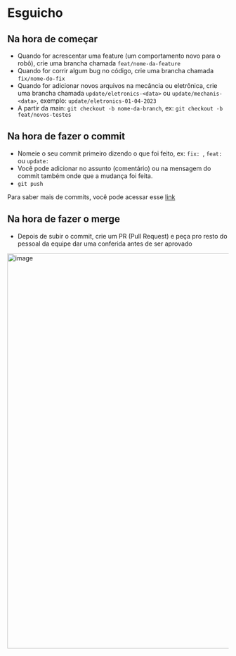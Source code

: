 # Esguicho

## Na hora de começar
- Quando for acrescentar uma feature (um comportamento novo para o robô), crie uma brancha chamada `feat/nome-da-feature`
- Quando for corrir algum bug no código, crie uma brancha chamada `fix/nome-do-fix`
- Quando for adicionar novos arquivos na mecância ou eletrônica, crie uma brancha chamada `update/eletronics-<data>` ou `update/mechanis-<data>`, exemplo: `update/eletronics-01-04-2023`
- A partir da main: `git checkout -b nome-da-branch`, ex: `git checkout -b feat/novos-testes`

## Na hora de fazer o commit
- Nomeie o seu commit primeiro dizendo o que foi feito, ex: `fix: `, `feat: ` ou `update: `
- Você pode adicionar no assunto (comentário) ou na mensagem do commit também onde que a mudança foi feita.
- `git push`

Para saber mais de commits, você pode acessar esse [link](https://www.freecodecamp.org/news/how-to-write-better-git-commit-messages/)

## Na hora de fazer o merge
- Depois de subir o commit, crie um PR (Pull Request) e peça pro resto do pessoal da equipe dar uma conferida antes de ser aprovado

<img width="898" alt="image" src="https://user-images.githubusercontent.com/79096190/183220042-a89ff965-4950-49c7-a53b-bba7db6c3e32.png">
